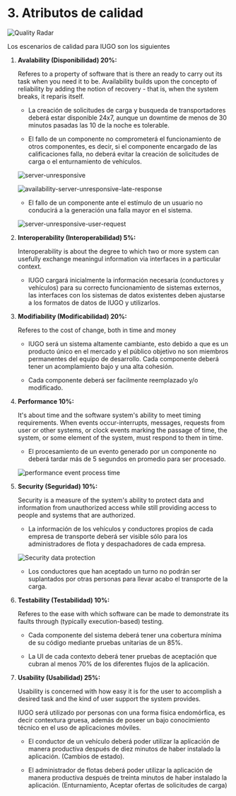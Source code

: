 # 3. Atributos de calidad

 ![Quality Radar][quality-radar]
 
Los escenarios de calidad para IUGO son los siguientes

1. **Avalability (Disponibilidad) 20%:**

     Referes to a property of software that is there an ready to carry out its task when you need it to be. Availability builds upon the concepto of reliability by adding the notion of recovery - that is, when the system breaks, it reparis itself.

     * La creación de solicitudes de carga y busqueda de transportadores deberá estar disponible 24x7, aunque un downtime de menos de 30 minutos pasadas las 10 de la noche es tolerable.

     * El fallo de un componente no comprometerá el funcionamiento de otros componentes, es decir, si el componente encargado de las calificaciones falla, no deberá evitar la creación de solicitudes de carga o el enturnamiento de vehículos.

     ![server-unresponsive][availability-server-unresponsive]

     ![availability-server-unresponsive-late-response][availability-server-unresponsive-late-response]
     
     * El fallo de un componente ante el estímulo de un usuario no conducirá a la generación una falla mayor en el sistema.

     ![server-unresponsive-user-request][availability-server-unresponsive-user-request]

2. **Interoperability (Interoperabilidad) 5%:**

    Interoperability is about the degree to which two or more system can usefully exchange meaningul information via interfaces in a particular context.

    * IUGO cargará inicialmente la información necesaria (conductores y vehículos) para su correcto funcionamiento de sistemas externos, las interfaces con los sistemas de datos existentes deben ajustarse a los formatos de datos de IUGO y utilizarlos.

3. **Modifiability (Modificabilidad) 20%:**

     Referes to the cost of change, both in time and money

     * IUGO será un sistema altamente cambiante, esto debido a que es un producto único en el mercado y el público objetivo no son miembros permanentes del equipo de desarrollo. Cada componente deberá tener un acomplamiento bajo y una alta cohesión.

     * Cada componente deberá ser facilmente reemplazado y/o modificado.

4. **Performance 10%:**

    It's about time and the software system's ability to meet timing requirements. When events occur-interrupts, messages, requests from user or other systems, or clock events marking the passage of time, the system, or some element of the system, must respond to them in time.

    * El procesamiento de un evento generado por un componente no deberá tardar más de 5 segundos en promedio para ser procesado.

    ![performance event process time][performance-event-process-time]

5. **Security (Seguridad) 10%:**

    Security is a measure of the system's ability to protect data and information from unauthorized access while still providing access to people and systems that are authorized.

    * La información de los vehículos y conductores propios de cada empresa de transporte deberá ser visible sólo para los administradores de flota y despachadores de cada empresa.
    
    ![Security data protection][security-dataprotection]

    * Los conductores que han aceptado un turno no podrán ser suplantados por otras personas para llevar acabo el transporte de la carga.

6. **Testability (Testabilidad) 10%:**

    Referes to the ease with which software can be made to demonstrate its faults through (typically execution-based) testing.

    * Cada componente del sistema deberá tener una cobertura mínima de su código mediante pruebas unitarias de un 85%.

    * La UI de cada contexto deberá tener pruebas de aceptación que cubran al menos 70% de los diferentes flujos de la aplicación.

7. **Usability (Usabilidad) 25%:**

    Usability is concerned with how easy it is for the user to accomplish a desired task and the kind of user support the system provides.

    IUGO será utilizado por personas con una forma física endomórfica, es decir contextura gruesa, además de poseer un bajo conocimiento técnico en el uso de aplicaciones móviles.

    * El conductor de un vehículo deberá poder utilizar la aplicación de manera productiva después de diez minutos de haber instalado la aplicación. (Cambios de estado).

    * El administrador de flotas deberá poder utilizar la aplicación de manera productiva después de treinta minutos de haber instalado la aplicación. (Enturnamiento, Aceptar ofertas de solicitudes de carga)

    
     <!-- Misc -->
    [quality-radar]: ./assets/IUGO-quality-radar.PNG "IUGO quality radar"
    

     <!-- Availability -->
     [availability-server-unresponsive]: ./assets/availability-server-unresponsive.PNG "availability server unresponsive"
    
     [availability-server-unresponsive-late-response]: ./assets/availability-server-unresponsive-late-response.PNG "availability server unresponsive late response"

     [availability-server-unresponsive-user-request]: ./assets/availability-server-unresponsive-user-request.PNG "availability server unresponsive"


    <!-- Performance -->
     [performance-event-process-time]: ./assets/performance-event-process-time.PNG "performance event process time"

    <!-- Security -->
    [security-dataprotection]: ./assets/security-dataprotection.PNG "Security data protection"
    
    